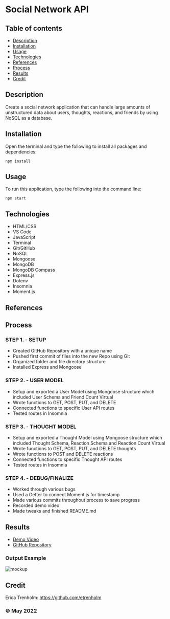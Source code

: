 # Social Network API

## Table of contents
* [Description](#description)
* [Installation](#installation)
* [Usage](#usage)
* [Technologies](#technologies)
* [References](#references)
* [Process](#process)
* [Results](#results)
* [Credit](#credit)

## Description
Create a social network application that can handle large amounts of unstructured data about users, thoughts, reactions, and friends by using NoSQL as a database.

## Installation
Open the terminal and type the following to install all packages and dependencies:
```
npm install
```

## Usage
To run this application, type the following into the command line:

```
npm start
``` 

## Technologies
* HTML/CSS
* VS Code
* JavaScript
* Terminal
* Git/GitHub
* NoSQL
* Mongoose
* MongoDB
* MongoDB Compass
* Express.js
* Dotenv
* Insomnia
* Moment.js

## References

## Process
### STEP 1. - SETUP
* Created GitHub Repository with a unique name
* Pushed first commit of files into the new Repo using Git
* Organized folder and file directory structure
* Installed Express and Mongoose

### STEP 2. - USER MODEL
* Setup and exported a User Model using Mongoose structure which included User Schema and Friend Count Virtual
* Wrote functions to GET, POST, PUT, and DELETE
* Connected functions to specific User API routes
* Tested routes in Insomnia

### STEP 3. - THOUGHT MODEL
* Setup and exported a Thought Model using Mongoose structure which included Thought Schema, Reaction Schema and Reaction Count Virtual
* Wrote functions to GET, POST, PUT, and DELETE thoughts
* Wrote functions to POST and DELETE reactions
* Connected functions to specific Thought API routes
* Tested routes in Insomnia

### STEP 4. - DEBUG/FINALIZE
* Worked through various bugs
* Used a Getter to connect Moment.js for timestamp
* Made various commits throughout process to save progress
* Recorded demo video
* Made tweaks and finished README.md

## Results
* [Demo Video](https://drive.google.com/file/d/1A5JxwbDrkVbdnvXeQKlU1ZRTXuVbiU1B/view)
* [GitHub Repository](https://github.com/etrenholm/social-network-api)

### Output Example
![mockup](./assets/demo.gif)

## Credit
Erica Trenholm: https://github.com/etrenholm

### ©️ May 2022